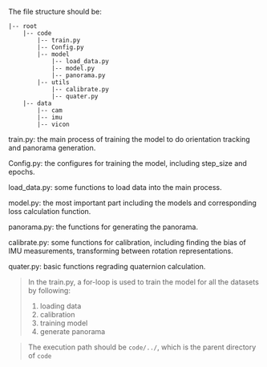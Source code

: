 The file structure should be:

    |-- root
        |-- code
            |-- train.py
            |-- Config.py
            |-- model
                |-- load_data.py
                |-- model.py
                |-- panorama.py
            |-- utils
                |-- calibrate.py
                |-- quater.py
        |-- data
            |-- cam
            |-- imu
            |-- vicon

train.py: the main process of training the model to do orientation tracking and panorama generation.

Config.py: the configures for training the model, including step_size and epochs.

load_data.py: some functions to load data into the main process.

model.py: the most important part including the models and corresponding loss calculation function.

panorama.py: the functions for generating the panorama.

calibrate.py: some functions for calibration, including finding the bias of IMU measurements, transforming between rotation representations.

quater.py: basic functions regrading quaternion calculation.

> In the train.py, a for-loop is used to train the model for all the datasets by following:
> 1. loading data
> 2. calibration
> 3. training model
> 4. generate panorama

> The execution path should be `code/../`, which is the parent directory of `code`